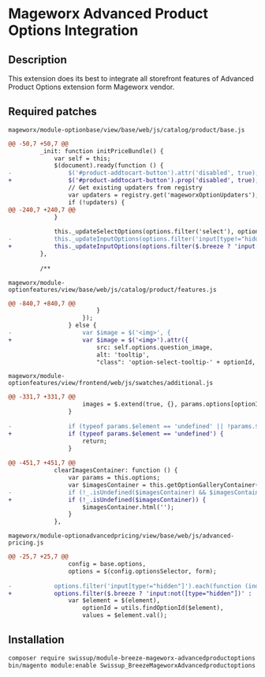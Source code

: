 # Mageworx Advanced Product Options Integration

## Description

This extension does its best to integrate all storefront features of Advanced Product Options extension form Mageworx vendor.

## Required patches

`mageworx/module-optionbase/view/base/web/js/catalog/product/base.js`

```diff
@@ -50,7 +50,7 @@
         _init: function initPriceBundle() {
             var self = this;
             $(document).ready(function () {
-                $('#product-addtocart-button').attr('disabled', true);
+                $('#product-addtocart-button').prop('disabled', true);
                 // Get existing updaters from registry
                 var updaters = registry.get('mageworxOptionUpdaters');
                 if (!updaters) {
@@ -240,7 +240,7 @@
             }
 
             this._updateSelectOptions(options.filter('select'), optionConfig, priceSymbol);
-            this._updateInputOptions(options.filter('input[type!="hidden"]'), optionConfig, priceSymbol);
+            this._updateInputOptions(options.filter($.breeze ? 'input:not([type="hidden"])' : 'input[type!="hidden"]'), optionConfig, priceSymbol);
         },
 
         /**

```

`mageworx/module-optionfeatures/view/base/web/js/catalog/product/features.js`

```diff
@@ -840,7 +840,7 @@
                         }
                     });
                 } else {
-                    var $image = $('<img>', {
+                    var $image = $('<img>').attr({
                         src: self.options.question_image,
                         alt: 'tooltip',
                         "class": 'option-select-tooltip-' + optionId,

```

`mageworx/module-optionfeatures/view/frontend/web/js/swatches/additional.js`

```diff
@@ -331,7 +331,7 @@
                     images = $.extend(true, {}, params.options[optionId]['values'][valueId]['images']);
                 }
 
-                if (typeof params.$element == 'undefined' || !params.$element instanceof jQuery) {
+                if (typeof params.$element == 'undefined') {
                     return;
                 }
 
@@ -451,7 +451,7 @@
             clearImagesContainer: function () {
                 var params = this.options;
                 var $imagesContainer = this.getOptionGalleryContainer();
-                if (!_.isUndefined($imagesContainer) && $imagesContainer instanceof jQuery) {
+                if (!_.isUndefined($imagesContainer)) {
                     $imagesContainer.html('');
                 }
             },
```

`mageworx/module-optionadvancedpricing/view/base/web/js/advanced-pricing.js`

```diff
@@ -25,7 +25,7 @@
                 config = base.options,
                 options = $(config.optionsSelector, form);
 
-            options.filter('input[type!="hidden"]').each(function (index, element) {
+            options.filter($.breeze ? 'input:not([type="hidden"])' : 'input[type!="hidden"]').each(function (index, element) {
                 var $element = $(element),
                     optionId = utils.findOptionId($element),
                     values = $element.val();
```

## Installation

```bash
composer require swissup/module-breeze-mageworx-advancedproductoptions
bin/magento module:enable Swissup_BreezeMageworxAdvancedproductoptions
```

